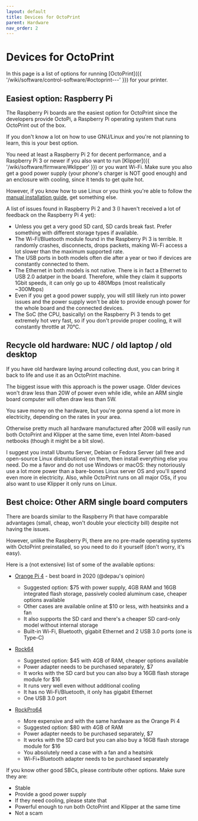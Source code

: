 ```yaml
---
layout: default
title: Devices for OctoPrint
parent: Hardware
nav_order: 2
---
```


# Devices for OctoPrint

In this page is a list of options for running [OctoPrint]({{ '/wiki/software/control-software/#octoprint---' }}) for your printer.

## Easiest option: Raspberry Pi

The Raspberry Pi boards are the easiest option for OctoPrint since the developers provide OctoPi, a Raspberry Pi operating system that runs OctoPrint out of the box.

If you don't know a lot on how to use GNU/Linux and you're not planning to learn, this is your best option.

You need at least a Raspberry Pi 2 for decent performance, and a Raspberry Pi 3 or newer if you also want to run [Klipper]({{ '/wiki/software/firmware/#klipper' }}) or you want Wi-Fi. Make sure you also get a good power supply (your phone's charger is NOT good enough) and an enclosure with cooling, since it tends to get quite hot.

However, if you know how to use Linux or you think you're able to follow the [manual installation guide](https://octoprint.org/download/#installing-manually), get something else.

A list of issues found in Raspberry Pi 2 and 3 (I haven't received a lot of feedback on the Raspberry Pi 4 yet):

- Unless you get a very good SD card, SD cards break fast. Prefer something with different storage types if available.
- The Wi-Fi/Bluetooth module found in the Raspberry Pi 3 is terrible. It randomly crashes, disconnects, drops packets, making Wi-Fi access a lot slower than the maximum supported rate.
- The USB ports in both models often die after a year or two if devices are constantly connected to them.
- The Ethernet in both models is not native. There is in fact a Ethernet to USB 2.0 adatper in the board. Therefore, while they claim it supports 1Gbit speeds, it can only go up to 480Mbps (most realistically ~300Mbps)
- Even if you get a good power supply, you will still likely run into power issues and the power supply won't be able to provide enough power for the whole board and the connected devices.
- The SoC (the CPU, basically) on the Raspberry Pi 3 tends to get extremely hot very fast, so if you don't provide proper cooling, it will constantly throttle at 70°C.

## Recycle old hardware: NUC / old laptop / old desktop

If you have old hardware laying around collecting dust, you can bring it back to life and use it as an OctoPrint machine.

The biggest issue with this approach is the power usage. Older devices won't draw less than 20W of power even while idle, while an ARM single board computer will often draw less than 5W.

You save money on the hardware, but you're gonna spend a lot more in electricity, depending on the rates in your area.

Otherwise pretty much all hardware manufactured after 2008 will easily run both OctoPrint and Klipper at the same time, even Intel Atom-based netbooks (though it might be a bit slow).

I suggest you install Ubuntu Server, Debian or Fedora Server (all free and open-source Linux distrubutions) on them, then install everything else you need. Do me a favor and do not use Windows or macOS: they notoriously use a lot more power than a bare-bones Linux server OS and you'll spend even more in electricity. Also, while OctoPrint runs on all major OSs, if you also want to use Klipper it only runs on Linux.

## Best choice: Other ARM single board computers

There are boards similar to the Raspberry Pi that have comparable advantages (small, cheap, won't double your electicity bill) despite not having the issues.

However, unlike the Raspberry Pi, there are no pre-made operating systems with OctoPrint preinstalled, so you need to do it yourself (don't worry, it's easy).

Here is a (not extensive) list of some of the available options:

- [Orange Pi 4](http://www.orangepi.org/Orange%20Pi%204/) - best board in 2020 (@depau's opinion)
  - Suggested option: $75 with power supply, 4GB RAM and 16GB integrated flash storage, passively cooled aluminum case, cheaper options available
  - Other cases are available online at $10 or less, with heatsinks and a fan
  - It also supports the SD card and there's a cheaper SD card-only model without internal storage
  - Built-in Wi-Fi, Bluetooth, gigabit Ethernet and 2 USB 3.0 ports (one is Type-C)

- [Rock64](https://www.pine64.org/devices/single-board-computers/rock64/)
  - Suggested option: $45 with 4GB of RAM, cheaper options available
  - Power adapter needs to be purchased separately, $7
  - It works with the SD card but you can also buy a 16GB flash storage module for $16
  - It runs very well even without additional cooling
  - It has no Wi-Fi/Bluetooth, it only has gigabit Ethernet
  - One USB 3.0 port

- [RockPro64](https://www.pine64.org/rockpro64/)
  - More expensive and with the same hardware as the Orange Pi 4
  - Suggested option: $80 with 4GB of RAM
  - Power adapter needs to be purchased separately, $7
  - It works with the SD card but you can also buy a 16GB flash storage module for $16
  - You absolutely need a case with a fan and a heatsink
  - Wi-Fi+Bluetooth adapter needs to be purchased separately

If you know other good SBCs, please contribute other options. Make sure they are:

- Stable
- Provide a good power supply
- If they need cooling, please state that
- Powerful enough to run both OctoPrint and Klipper at the same time
- Not a scam
